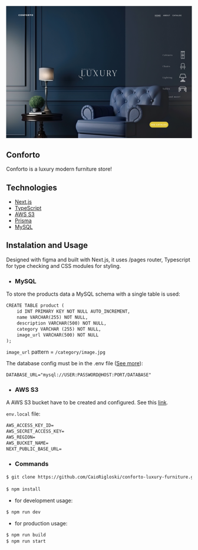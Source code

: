 <img alt="Screenshot" src="/public/github/conforto.png"/>

## Conforto

Conforto is a luxury modern furniture store!

## Technologies

* [Next.js](https://nextjs.org/)
* [TypeScript](https://www.typescriptlang.org/)
* [AWS S3](https://aws.amazon.com/s3/?nc1=h_ls)
* [Prisma](https://www.prisma.io/)
* [MySQL](https://www.mysql.com/)

## Instalation and Usage
Designed with figma and built with Next.js, it uses /pages router, Typescript for type checking and CSS modules for styling.


* ### MySQL
To store the products data a MySQL schema with a single table is used:
```
CREATE TABLE product (
	id INT PRIMARY KEY NOT NULL AUTO_INCREMENT,
    name VARCHAR(255) NOT NULL,
    description VARCHAR(500) NOT NULL,
    category VARCHAR (255) NOT NULL,
    image_url VARCHAR(500) NOT NULL
);

```

`image_url` pattern = `/category/image.jpg`

The database config must be in the .env file ([See more](https://www.prisma.io/docs/orm/overview/databases/mysql#base-url-and-path)):
```
DATABASE_URL="mysql://USER:PASSWORD@HOST:PORT/DATABASE"
```

* ### AWS S3
A AWS S3 bucket have to be created and configured. See this [link](https://vercel.com/templates/next.js/aws-s3-image-upload-nextjs).

`env.local` file:
```
AWS_ACCESS_KEY_ID=
AWS_SECRET_ACCESS_KEY=
AWS_REGION=
AWS_BUCKET_NAME=
NEXT_PUBLIC_BASE_URL=
```

* ### Commands

```bash
$ git clone https://github.com/CaioRigloski/conforto-luxury-furniture.git

$ npm install
```

* for development usage:
```bash
$ npm run dev
```

* for production usage:
```bash
$ npm run build
$ npm run start
```